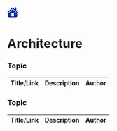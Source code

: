[![Home](/src/home.png)](README.md)

# Architecture


### Topic
| Title/Link | Description | Author |
| :--------: | :---------- | :----- |



### Topic
| Title/Link | Description | Author |
| :--------: | :---------- | :----- |


